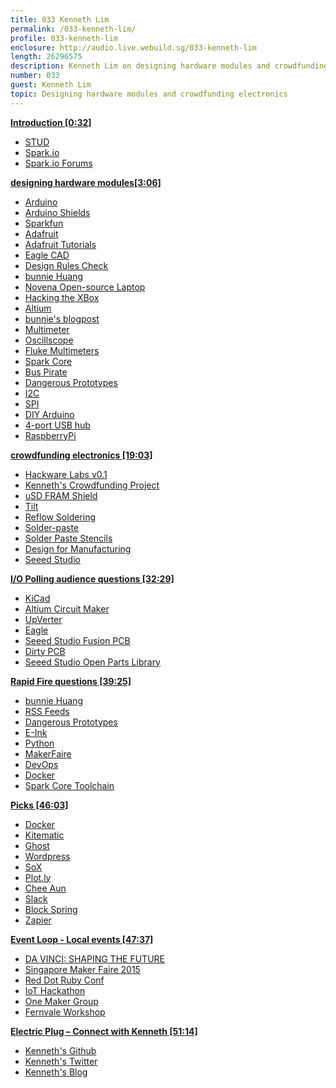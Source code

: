 ```yaml
---
title: 033 Kenneth Lim
permalink: /033-kenneth-lim/
profile: 033-kenneth-lim
enclosure: http://audio.live.webuild.sg/033-kenneth-lim
length: 26296575
description: Kenneth Lim on designing hardware modules and crowdfunding electronics.
number: 033
guest: Kenneth Lim
topic: Designing hardware modules and crowdfunding electronics
---
```


**[Introduction [0:32]](#t=0:32)**

- [STUD](http://www.sutd.edu.sg/)
- [Spark.io](http://spark.io/)
- [Spark.io Forums](https://community.spark.io/)

**[designing hardware modules[3:06]](#t=3:06)**

- [Arduino](http://www.arduino.cc/)
- [Arduino Shields](http://www.arduino.cc/en/Main/ArduinoShields)
- [Sparkfun](http://sparkfun.com)
- [Adafruit](http://adafruit.com)
- [Adafruit Tutorials](http://learn.adafruit.com)
- [Eagle CAD](http://www.cadsoftusa.com/)
- [Design Rules Check](http://www.instructables.com/id/PCB-Creation-with-Eagle-for-Beginners/step17/The-Design-Rule-Check/)
- [bunnie Huang](http://www.bunniestudios.com/)
- [Novena Open-source Laptop](https://www.crowdsupply.com/kosagi/novena)
- [Hacking the XBox](http://hackingthexbox.com/)
- [Altium](http://www.altium.com/)
- [bunnie's blogpost](http://www.bunniestudios.com/blog/?p=3797)
- [Multimeter](http://en.wikipedia.org/wiki/Multimeter)
- [Oscillscope](http://en.wikipedia.org/wiki/Oscilloscope)
- [Fluke Multimeters](http://www.fluke.com/fluke/tten/products/digital-multimeters.htm)
- [Spark Core](https://www.spark.io/)
- [Bus Pirate](http://dangerousprototypes.com/docs/Bus_Pirate)
- [Dangerous Prototypes](http://dangerousprototypes.com/)
- [I2C](http://en.wikipedia.org/wiki/I%C2%B2C)
- [SPI](http://en.wikipedia.org/wiki/Serial_Peripheral_Interface_Bus)
- [DIY Arduino](http://www.instructables.com/id/DIY-Arduino-or-The-DIY-Duino/)
- [4-port USB hub](https://github.com/kennethlimcp/oshw-design/tree/master/usb-power-hub-4)
- [RaspberryPi](http://www.raspberrypi.org/)

**[crowdfunding electronics [19:03]](#t=19:03)**

- [Hackware Labs v0.1](https://www.facebook.com/events/876463825749360/)
- [Kenneth's Crowdfunding Project](http://limsimiteh.com/kenneth/2014/08/idea-product/)
- [uSD FRAM Shield](https://enabler.tilt.com/usd-fram-shield)
- [Tilt](http://tilt.com)
- [Reflow Soldering](http://en.wikipedia.org/wiki/Reflow_soldering)
- [Solder-paste](http://en.wikipedia.org/wiki/Solder_paste)
- [Solder Paste Stencils](https://www.sparkfun.com/tutorials/58)
- [Design for Manufacturing](http://en.wikipedia.org/wiki/Design_for_manufacturability)
- [Seeed Studio](http://www.seeedstudio.com/)

**[I/O Polling audience questions [32:29]](#t=32:29)**

- [KiCad](http://www.kicad-pcb.org/display/KICAD/KiCad+EDA+Software+Suite)
- [Altium Circuit Maker](http://www.altium.com/circuitmaker/overview)
- [UpVerter](https://upverter.com/)
- [Eagle](http://www.cadsoftusa.com/)
- [Seeed Studio Fusion PCB](https://www.seeedstudio.com/service/index.php?r=pcb)
- [Dirty PCB](http://dirtypcbs.com/)
- [Seeed Studio Open Parts Library](http://www.seeedstudio.com/wiki/Open_parts_library)

**[Rapid Fire questions [39:25]](#t=39:25)**

- [bunnie Huang](http://www.bunniestudios.com/)
- [RSS Feeds](http://en.wikipedia.org/wiki/RSS)
- [Dangerous Prototypes](http://dangerousprototypes.com/)
- [E-Ink](http://en.wikipedia.org/wiki/E_Ink)
- [Python](https://www.python.org/)
- [MakerFaire](http://makerfaire.com/)
- [DevOps](http://www.meetup.com/devops-singapore/)
- [Docker](https://www.docker.com/)
- [Spark Core Toolchain](https://github.com/spark/firmware)

**[Picks [46:03]](#t=46:03)**

- [Docker](https://www.docker.com/)
- [Kitematic](https://kitematic.com/)
- [Ghost](https://ghost.org/)
- [Wordpress](http://wordpress.com/)
- [SoX](http://sox.sourceforge.net/)
- [Plot.ly](https://plot.ly/)
- [Chee Aun](http://cheeaun.com/)
- [Slack](http://slack.com/)
- [Block Spring](https://www.blockspring.com/)
- [Zapier](https://zapier.com/)


**[Event Loop - Local events [47:37]](#t=47:37)**

- [DA VINCI: SHAPING THE FUTURE](http://www.marinabaysands.com/museum/davinci.html)
- [Singapore Maker Faire 2015](http://makerfairesingapore.com/)
- [Red Dot Ruby Conf](http://www.reddotrubyconf.com/)
- [IoT Hackathon](http://iothackathon.sg/)
- [One Maker Group](http://onemakergroup.sg/)
- [Fernvale Workshop](http://www.meetup.com/Hackware/events/221497364/)

**[Electric Plug  – Connect with Kenneth [51:14]](#t=51:14)**

- [Kenneth's Github](https://github.com/kennethlimcp/)
- [Kenneth's Twitter](https://www.twitter.com/kennethlimcp)
- [Kenneth's Blog](http://limsimiteh.com/)

